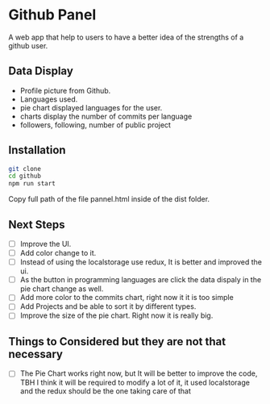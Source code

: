 # Github Panel
A web app that help to users to have a better idea of the strengths of a github user.

## Data Display
* Profile picture from Github.
* Languages used.
* pie chart displayed languages for the user.
* charts display the number of commits per language
* followers, following, number of public project

## Installation
```bash
git clone
cd github
npm run start
```

Copy full path of the file pannel.html inside of the dist folder.
## Next Steps
- [ ] Improve the UI.
- [ ] Add color change to it.
- [ ] Instead of using the localstorage use redux, It is better and improved the ui.
- [ ] As the button in programming languages are click the data dispaly in the pie chart change as well.
- [ ] Add more color to the commits chart, right now it it is too simple
- [ ] Add Projects and be able to sort it by different types.
- [ ] Improve the size of the pie chart. Right now it is really big.

## Things to Considered but they are not that necessary
- [ ] The Pie Chart works right now, but It will be better to improve the code, TBH I think it will be required to modify a lot of it, it used localstorage and the redux should be the one taking care of that